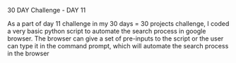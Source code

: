 30 DAY Challenge - DAY 11

As a part of day 11 challenge in my 30 days = 30 projects challenge, I coded a very basic python script to automate the search process in google browser. The browser can give a set of pre-inputs to the script or the user can type it in the command prompt, which will automate the search process in the browser